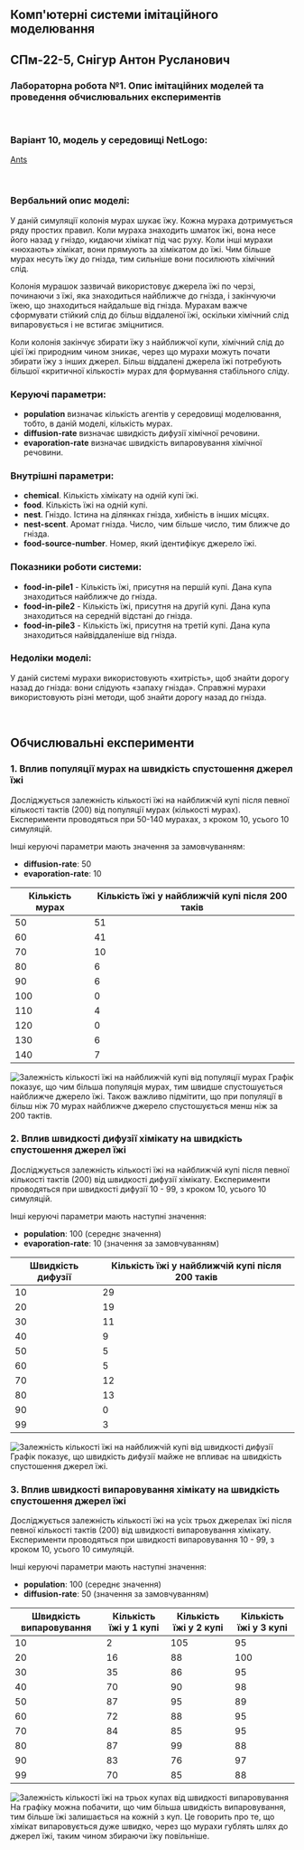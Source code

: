 ## Комп'ютерні системи імітаційного моделювання

## СПм-22-5, **Снігур Антон Русланович**

### Лабораторна робота №**1**. Опис імітаційних моделей та проведення обчислювальних експериментів

<br>

### Варіант 10, модель у середовищі NetLogo:

[Ants](https://www.netlogoweb.org/launch#http://www.netlogoweb.org/assets/modelslib/Sample%20Models/Biology/Ants.nlogo)

<br>

### Вербальний опис моделі:

У даній симуляції колонія мурах шукає їжу. Кожна мураха дотримується ряду простих правил. Коли мураха знаходить шматок їжі, вона несе його назад у гніздо, кидаючи хімікат під час руху. Коли інші мурахи «нюхають» хімікат, вони прямують за хімікатом до їжі. Чим більше мурах несуть їжу до гнізда, тим сильніше вони посилюють хімічний слід.

Колонія мурашок зазвичай використовує джерела їжі по черзі, починаючи з їжі, яка знаходиться найближче до гнізда, і закінчуючи їжею, що знаходиться найдальше від гнізда. Мурахам важче сформувати стійкий слід до більш віддаленої їжі, оскільки хімічний слід випаровується і не встигає зміцнитися.

Коли колонія закінчує збирати їжу з найближчої купи, хімічний слід до цієї їжі природним чином зникає, через що мурахи можуть почати збирати їжу з інших джерел. Більш віддалені джерела їжі потребують більшої «критичної кількості» мурах для формування стабільного сліду.

### Керуючі параметри:

- **population** визначає кількість агентів у середовищі моделювання, тобто, в даній моделі, кількість мурах.
- **diffusion-rate** визначає швидкість дифузії хімічної речовини.
- **evaporation-rate** визначає швидкість випаровування хімічної речовини.

### Внутрішні параметри:

- **chemical**. Кількість хімікату на одній купі їжі.
- **food**. Кількість їжі на одній купі.
- **nest**. Гніздо. Істина на ділянках гнізда, хибність в інших місцях.
- **nest-scent**. Аромат гнізда. Число, чим більше число, тим ближче до гнізда.
- **food-source-number**. Номер, який ідентифікує джерело їжі.

### Показники роботи системи:

- **food-in-pile1** - Кількість їжі, присутня на першій купі. Дана купа знаходиться найближче до гнізда.
- **food-in-pile2** - Кількість їжі, присутня на другій купі. Дана купа знаходиться на середній відстані до гнізда.
- **food-in-pile3** - Кількість їжі, присутня на третій купі. Дана купа знаходиться найвіддаленіше від гнізда.

### Недоліки моделі:

У даній системі мурахи використовують «хитрість», щоб знайти дорогу назад до гнізда: вони слідують «запаху гнізда». Справжні мурахи використовують різні методи, щоб знайти дорогу назад до гнізда.

<br>

## Обчислювальні експерименти

### 1. Вплив популяції мурах на швидкість спустошення джерел їжі

Досліджується залежність кількості їжі на найближчій купі після певної кількості тактів (200) від популяції мурах (кількості мурах).
Експерименти проводяться при 50-140 мурахах, з кроком 10, усього 10 симуляцій.

Інші керуючі параметри мають значення за замовчуванням:

- **diffusion-rate**: 50
- **evaporation-rate**: 10

<table>
<thead>
<tr><th>Кількість мурах</th><th>Кількість їжі у найближчій купі після 200 таків</th></tr>
</thead>
<tbody>
<tr><td>50</td><td>51</td></tr>
<tr><td>60</td><td>41</td></tr>
<tr><td>70</td><td>10</td></tr>
<tr><td>80</td><td>6</td></tr>
<tr><td>90</td><td>6</td></tr>
<tr><td>100</td><td>0</td></tr>
<tr><td>110</td><td>4</td></tr>
<tr><td>120</td><td>0</td></tr>
<tr><td>130</td><td>6</td></tr>
<tr><td>140</td><td>7</td></tr>
</tbody>
</table>

![Залежність кількості їжі на найближчій купі від популяції мурах](https://lh3.googleusercontent.com/u/0/drive-viewer/AK7aPaAx-XC2i-G3j8Q6W6McU6FjevUEIQrjs0qP0jKzecyQfZkxvZNR_RW5Uz_VM5o3HLRXTcdXRQTF5ktjnOlTFHtZEgA9Sg=w3024-h1532)
Графік показує, що чим більша популяція мурах, тим швидше спустошується найближче джерело їжі. Також важливо підмітити, що при популяції в більш ніж 70 мурах найближче джерело спустошується менш ніж за 200 тактів.

### 2. Вплив швидкості дифузії хімікату на швидкість спустошення джерел їжі

Досліджується залежність кількості їжі на найближчій купі після певної кількості тактів (200) від швидкості дифузії хімікату.
Експерименти проводяться при швидкості дифузії 10 - 99, з кроком 10, усього 10 симуляцій.

Інші керуючі параметри мають наступні значення:

- **population**: 100 (середнє значення)
- **evaporation-rate**: 10 (значення за замовчуванням)

<table>
<thead>
<tr><th>Швидкість дифузії</th><th>Кількість їжі у найближчій купі після 200 таків</th></tr>
</thead>
<tbody>
<tr><td>10</td><td>29</td></tr>
<tr><td>20</td><td>19</td></tr>
<tr><td>30</td><td>11</td></tr>
<tr><td>40</td><td>9</td></tr>
<tr><td>50</td><td>5</td></tr>
<tr><td>60</td><td>5</td></tr>
<tr><td>70</td><td>12</td></tr>
<tr><td>80</td><td>13</td></tr>
<tr><td>90</td><td>0</td></tr>
<tr><td>99</td><td>3</td></tr>
</tbody>
</table>

![Залежність кількості їжі на найближчій купі від швидкості дифузії](https://lh3.googleusercontent.com/u/0/drive-viewer/AK7aPaA3Q9Fk69zVZV55YOzepQs0ZA5kW5mEporGKmvqGyJ0ELHj1hpn0TbTifVDgModoQF5ZCTs7QyRORDD4FkYUHWmGePF_w=w3024-h1532)
Графік показує, що швидкість дифузії майже не впливає на швидкість спустошення джерел їжі.

### 3. Вплив швидкості випаровування хімікату на швидкість спустошення джерел їжі

Досліджується залежність кількості їжі на усіх трьох джерелах їжі після певної кількості тактів (200) від швидкості випаровування хімікату.
Експерименти проводяться при швидкості випаровування 10 - 99, з кроком 10, усього 10 симуляцій.

Інші керуючі параметри мають наступні значення:

- **population**: 100 (середнє значення)
- **diffusion-rate**: 50 (значення за замовчуванням)

<table>
<thead>
<tr><th>Швидкість випаровування</th><th>Кількість їжі у 1 купі</th><th>Кількість їжі у 2 купі</th><th>Кількість їжі у 3 купі</th></tr>
</thead>
<tbody>
<tr><td>10</td><td>2</td><td>105</td><td>95</td></tr>
<tr><td>20</td><td>16</td><td>88</td><td>100</td></tr>
<tr><td>30</td><td>35</td><td>86</td><td>95</td></tr>
<tr><td>40</td><td>70</td><td>90</td><td>98</td></tr>
<tr><td>50</td><td>87</td><td>95</td><td>89</td></tr>
<tr><td>60</td><td>72</td><td>88</td><td>95</td></tr>
<tr><td>70</td><td>84</td><td>85</td><td>95</td></tr>
<tr><td>80</td><td>87</td><td>99</td><td>88</td></tr>
<tr><td>90</td><td>83</td><td>76</td><td>97</td></tr>
<tr><td>99</td><td>70</td><td>85</td><td>88</td></tr>
</tbody>
</table>

![Залежність кількості їжі на трьох купах від швидкості випаровування](https://shorturl.at/dhiuW)
На графіку можна побачити, що чим більша швидкість випаровування, тим більше їжі залишається на кожній з куп. Це говорить про те, що хімікат випаровується дуже швидко, через що мурахи гублять шлях до джерел їжі, таким чином збираючи їжу повільніше.
